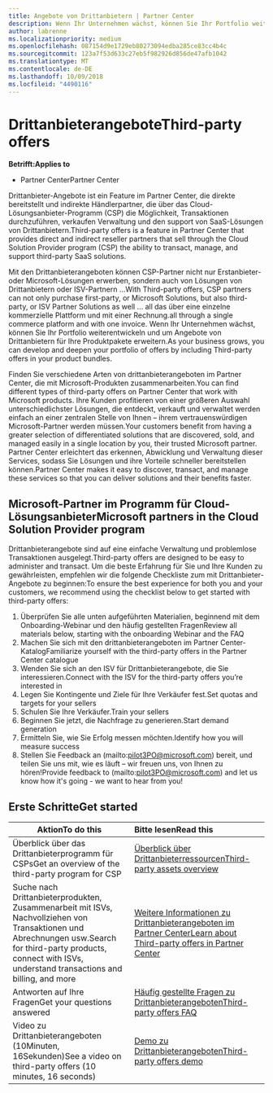 ```yaml
---
title: Angebote von Drittanbietern | Partner Center
description: Wenn Ihr Unternehmen wächst, können Sie Ihr Portfolio weiterentwickeln und um Angebote von Drittanbietern für Ihre Produktpakete erweitern.
author: labrenne
ms.localizationpriority: medium
ms.openlocfilehash: 087154d9e1729eb80273094edba285ce83cc4b4c
ms.sourcegitcommit: 123a7f53d633c27eb5f982926d856de47afb1042
ms.translationtype: MT
ms.contentlocale: de-DE
ms.lasthandoff: 10/09/2018
ms.locfileid: "4490116"
---
```

# <a name="third-party-offers"></a><span data-ttu-id="53833-103">Drittanbieterangebote</span><span class="sxs-lookup"><span data-stu-id="53833-103">Third-party offers</span></span> 

**<span data-ttu-id="53833-104">Betrifft:</span><span class="sxs-lookup"><span data-stu-id="53833-104">Applies to</span></span>**

- <span data-ttu-id="53833-105">Partner Center</span><span class="sxs-lookup"><span data-stu-id="53833-105">Partner Center</span></span>

<span data-ttu-id="53833-106">Drittanbieter-Angebote ist ein Feature im Partner Center, die direkte bereitstellt und indirekte Händlerpartner, die über das Cloud-Lösungsanbieter-Programm (CSP) die Möglichkeit, Transaktionen durchzuführen, verkaufen Verwaltung und den support von SaaS-Lösungen von Drittanbietern.</span><span class="sxs-lookup"><span data-stu-id="53833-106">Third-party offers is a feature in Partner Center that provides direct and indirect reseller partners that sell through the Cloud Solution Provider program (CSP) the ability to transact, manage, and support third-party SaaS solutions.</span></span>  

<span data-ttu-id="53833-107">Mit den Drittanbieterangeboten können CSP-Partner nicht nur Erstanbieter- oder Microsoft-Lösungen erwerben, sondern auch von Lösungen von Drittanbietern oder ISV-Partnern …</span><span class="sxs-lookup"><span data-stu-id="53833-107">With Third-party offers, CSP partners can not only purchase first-party, or Microsoft Solutions, but also third-party, or ISV Partner Solutions as well …</span></span> <span data-ttu-id="53833-108">all das über eine einzelne kommerzielle Plattform und mit einer Rechnung.</span><span class="sxs-lookup"><span data-stu-id="53833-108">all through a single commerce platform and with one invoice.</span></span>  <span data-ttu-id="53833-109">Wenn Ihr Unternehmen wächst, können Sie Ihr Portfolio weiterentwickeln und um Angebote von Drittanbietern für Ihre Produktpakete erweitern.</span><span class="sxs-lookup"><span data-stu-id="53833-109">As your business grows, you can develop and deepen your portfolio of offers by including Third-party offers in your product bundles.</span></span> 

<span data-ttu-id="53833-110">Finden Sie verschiedene Arten von drittanbieterangeboten im Partner Center, die mit Microsoft-Produkten zusammenarbeiten.</span><span class="sxs-lookup"><span data-stu-id="53833-110">You can find different types of third-party offers on Partner Center that work with Microsoft products.</span></span> <span data-ttu-id="53833-111">Ihre Kunden profitieren von einer größeren Auswahl unterschiedlichster Lösungen, die entdeckt, verkauft und verwaltet werden einfach an einer zentralen Stelle von Ihnen – ihrem vertrauenswürdigen Microsoft-Partner werden müssen.</span><span class="sxs-lookup"><span data-stu-id="53833-111">Your customers benefit from having a greater selection of differentiated solutions that are discovered, sold, and managed easily in a single location by you, their trusted Microsoft partner.</span></span> <span data-ttu-id="53833-112">Partner Center erleichtert das erkennen, Abwicklung und Verwaltung dieser Services, sodass Sie Lösungen und ihre Vorteile schneller bereitstellen können.</span><span class="sxs-lookup"><span data-stu-id="53833-112">Partner Center makes it easy to discover, transact, and manage these services so that you can deliver solutions and their benefits faster.</span></span>

## <a name="microsoft-partners-in-the-cloud-solution-provider-program"></a><span data-ttu-id="53833-113">Microsoft-Partner im Programm für Cloud-Lösungsanbieter</span><span class="sxs-lookup"><span data-stu-id="53833-113">Microsoft partners in the Cloud Solution Provider program</span></span>

<span data-ttu-id="53833-114">Drittanbieterangebote sind auf eine einfache Verwaltung und problemlose Transaktionen ausgelegt.</span><span class="sxs-lookup"><span data-stu-id="53833-114">Third-party offers are designed to be easy to administer and transact.</span></span> <span data-ttu-id="53833-115">Um die beste Erfahrung für Sie und Ihre Kunden zu gewährleisten, empfehlen wir die folgende Checkliste zum mit Drittanbieter-Angebote zu beginnen:</span><span class="sxs-lookup"><span data-stu-id="53833-115">To ensure the best experience for both you and your customers, we recommend using the checklist below to get started with third-party offers:</span></span>

1. <span data-ttu-id="53833-116">Überprüfen Sie alle unten aufgeführten Materialien, beginnend mit dem Onboarding-Webinar und den häufig gestellten Fragen</span><span class="sxs-lookup"><span data-stu-id="53833-116">Review all materials below, starting with the onboarding Webinar and the FAQ</span></span>
2. <span data-ttu-id="53833-117">Machen Sie sich mit den drittanbieterangeboten im Partner Center-Katalog</span><span class="sxs-lookup"><span data-stu-id="53833-117">Familiarize yourself with the third-party offers in the Partner Center catalogue</span></span>
3. <span data-ttu-id="53833-118">Wenden Sie sich an den ISV für Drittanbieterangebote, die Sie interessieren.</span><span class="sxs-lookup"><span data-stu-id="53833-118">Connect with the ISV for the third-party offers you’re interested in</span></span>
4. <span data-ttu-id="53833-119">Legen Sie Kontingente und Ziele für Ihre Verkäufer fest.</span><span class="sxs-lookup"><span data-stu-id="53833-119">Set quotas and targets for your sellers</span></span>
5. <span data-ttu-id="53833-120">Schulen Sie Ihre Verkäufer.</span><span class="sxs-lookup"><span data-stu-id="53833-120">Train your sellers</span></span>
6. <span data-ttu-id="53833-121">Beginnen Sie jetzt, die Nachfrage zu generieren.</span><span class="sxs-lookup"><span data-stu-id="53833-121">Start demand generation</span></span>
7. <span data-ttu-id="53833-122">Ermitteln Sie, wie Sie Erfolg messen möchten.</span><span class="sxs-lookup"><span data-stu-id="53833-122">Identify how you will measure success</span></span>
8. <span data-ttu-id="53833-123">Stellen Sie Feedback an (mailto:pilot3PO@microsoft.com) bereit, und teilen Sie uns mit, wie es läuft – wir freuen uns, von Ihnen zu hören!</span><span class="sxs-lookup"><span data-stu-id="53833-123">Provide feedback to (mailto:pilot3PO@microsoft.com) and let us know how it's going - we want to hear from you!</span></span>

## <a name="get-started"></a><span data-ttu-id="53833-124">Erste Schritte</span><span class="sxs-lookup"><span data-stu-id="53833-124">Get started</span></span> 

|**<span data-ttu-id="53833-125">Aktion</span><span class="sxs-lookup"><span data-stu-id="53833-125">To do this</span></span>**   |**<span data-ttu-id="53833-126">Bitte lesen</span><span class="sxs-lookup"><span data-stu-id="53833-126">Read this</span></span>**   |
|------------------|:--------------------|
|<span data-ttu-id="53833-127">Überblick über das Drittanbieterprogramm für CSPs</span><span class="sxs-lookup"><span data-stu-id="53833-127">Get an overview of the third-party program for CSP</span></span>  |[<span data-ttu-id="53833-128">Überblick über Drittanbieterressourcen</span><span class="sxs-lookup"><span data-stu-id="53833-128">Third-party assets overview</span></span>]( http://assetsprod.microsoft.com/mpn/third-party-offers-overview.pptx)|
|<span data-ttu-id="53833-129">Suche nach Drittanbieterprodukten, Zusammenarbeit mit ISVs, Nachvollziehen von Transaktionen und Abrechnungen usw.</span><span class="sxs-lookup"><span data-stu-id="53833-129">Search for third-party products, connect with ISVs, understand transactions and billing, and more</span></span>| [<span data-ttu-id="53833-130">Weitere Informationen zu Drittanbieterangeboten im Partner Center</span><span class="sxs-lookup"><span data-stu-id="53833-130">Learn about Third-party offers in Partner Center</span></span>](third-party-help.md) |
|<span data-ttu-id="53833-131">Antworten auf Ihre Fragen</span><span class="sxs-lookup"><span data-stu-id="53833-131">Get your questions answered</span></span>| [<span data-ttu-id="53833-132">Häufig gestellte Fragen zu Drittanbieterangeboten</span><span class="sxs-lookup"><span data-stu-id="53833-132">Third-party offers FAQ</span></span>](http://assetsprod.microsoft.com/mpn/third-party-offers-faq.docx) |
|<span data-ttu-id="53833-133">Video zu Drittanbieterangeboten (10Minuten, 16Sekunden)</span><span class="sxs-lookup"><span data-stu-id="53833-133">See a video on third-party offers (10 minutes, 16 seconds)</span></span>   |[<span data-ttu-id="53833-134">Demo zu Drittanbieterangeboten</span><span class="sxs-lookup"><span data-stu-id="53833-134">Third-party offers demo</span></span>](http://assetsprod.microsoft.com/mpn/third-party-offers-demo.wma)|


